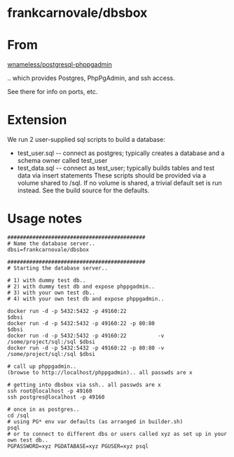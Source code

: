 # frankcarnovale/dbsbox

# From
[wnameless/postgresql-phppgadmin](/r/wnameless/postgresql-phppgadmin/)

.. which provides Postgres, PhpPgAdmin, and ssh access.

See there for info on ports, etc.

# Extension

We run 2 user-supplied sql scripts to build a database:
- test_user.sql -- connect as postgres; typically creates a database and a schema owner called test_user
- test_data.sql -- connect as test_user; typically builds tables and test data via insert statements
These scripts should be provided via a volume shared to /sql.  If no volume is shared, a trivial default set is run instead.  See the build source for the defaults.

# Usage notes
```
############################################
# Name the database server..
dbsi=frankcarnovale/dbsbox

############################################
# Starting the database server..

# 1) with dummy test db..
# 2) with dummy test db and expose phppgadmin..
# 3) with your own test db..
# 4) with your own test db and expose phppgadmin..

docker run -d -p 5432:5432 -p 49160:22                                    $dbsi
docker run -d -p 5432:5432 -p 49160:22 -p 80:80                           $dbsi
docker run -d -p 5432:5432 -p 49160:22          -v /some/project/sql:/sql $dbsi
docker run -d -p 5432:5432 -p 49160:22 -p 80:80 -v /some/project/sql:/sql $dbsi

# call up phppgadmin..
(browse to http://localhost/phppgadmin).. all passwds are x

# getting into dbsbox via ssh.. all passwds are x
ssh root@localhost -p 49160     
ssh postgres@localhost -p 49160

# once in as postgres..
cd /sql
# using PG* env var defaults (as arranged in builder.sh)
psql
# or to connect to different dbs or users called xyz as set up in your own test db..
PGPASSWORD=xyz PGDATABASE=xyz PGUSER=xyz psql
```

